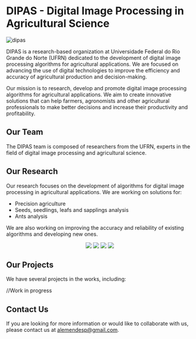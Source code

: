 # DIPAS - Digital Image Processing in Agricultural Science

![dipas](https://user-images.githubusercontent.com/29411828/210380604-ce7d18ae-cdd4-466d-b253-3ce54e84dc61.png)

DIPAS is a research-based organization at Universidade Federal do Rio Grande do Norte (UFRN) dedicated to the development of digital image processing algorithms for agricultural applications. We are focused on advancing the use of digital technologies to improve the efficiency and accuracy of agricultural production and decision-making.

Our mission is to research, develop and promote digital image processing algorithms for agricultural applications. We aim to create innovative solutions that can help farmers, agronomists and other agricultural professionals to make better decisions and increase their productivity and profitability.

## Our Team

The DIPAS team is composed of researchers from the UFRN, experts in the field of digital image processing and agricultural science. 

## Our Research

Our research focuses on the development of algorithms for digital image processing in agricultural applications. We are working on solutions for:

- Precision agriculture
- Seeds, seedlings, leafs and sapplings analysis
- Ants analysis

We are also working on improving the accuracy and reliability of existing algorithms and developing new ones.

<p align="center">
  <img src="https://user-images.githubusercontent.com/29411828/210380906-05369942-1301-45ae-ac59-f9d3ab762c10.png" />
  <img src="https://user-images.githubusercontent.com/29411828/210380920-deccb1e4-f066-4767-a7a3-c9cce76a5e7d.png" />
  <img src="https://user-images.githubusercontent.com/29411828/210380939-90cad3f6-9376-455d-ad30-7e116b4b7b43.png" />
  <img src="https://user-images.githubusercontent.com/29411828/210380886-31c31e70-84cc-4212-b3c7-b78d22ef9d7b.png" />
</p>


## Our Projects

We have several projects in the works, including:

//Work in progress

## Contact Us

If you are looking for more information or would like to collaborate with us, please contact us at alemendesp@gmail.com.
